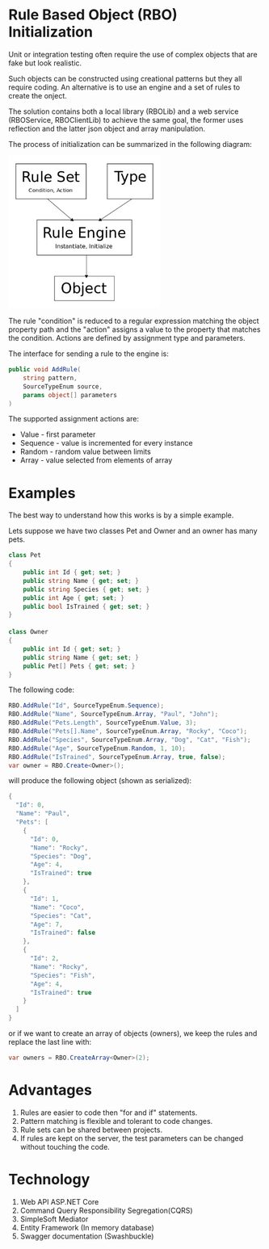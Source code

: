 # Rule Based Object (RBO) Initialization

Unit or integration testing often require the use of complex objects that are fake but look realistic.

Such objects can be constructed using creational patterns but they all require coding. An alternative is to use an engine and a set of rules to create the onject.

The solution contains both a local library (RBOLib) and a web service (RBOService, RBOClientLib) to achieve the same goal, the former uses reflection and the latter json object and array manipulation.

The process of initialization can be summarized in the following diagram:

<div style="text-align: left"><img src="./RBOInitialization_drawing.jpg" width="300" /></div>

The rule "condition" is reduced to a regular expression matching the object property path and the "action" assigns a value to the property that matches the condition.
Actions are defined by assignment type and parameters.

The interface for sending a rule to the engine is:
```C#
public void AddRule(
    string pattern, 
    SourceTypeEnum source, 
    params object[] parameters
)
``` 
The supported assignment actions are:
* Value - first parameter
* Sequence - value is incremented for every instance
* Random - random value between limits 
* Array - value selected from elements of array

# Examples
The best way to understand how this works is by a simple example.

Lets suppose we have two classes Pet and Owner and an owner has many pets.
```C#
class Pet
{
    public int Id { get; set; }
    public string Name { get; set; }
    public string Species { get; set; }
    public int Age { get; set; }
    public bool IsTrained { get; set; }
}

class Owner
{
    public int Id { get; set; }
    public string Name { get; set; }
    public Pet[] Pets { get; set; }
}
```
The following code:
```C#
RBO.AddRule("Id", SourceTypeEnum.Sequence);
RBO.AddRule("Name", SourceTypeEnum.Array, "Paul", "John");
RBO.AddRule("Pets.Length", SourceTypeEnum.Value, 3);
RBO.AddRule("Pets[].Name", SourceTypeEnum.Array, "Rocky", "Coco");
RBO.AddRule("Species", SourceTypeEnum.Array, "Dog", "Cat", "Fish");
RBO.AddRule("Age", SourceTypeEnum.Random, 1, 10);
RBO.AddRule("IsTrained", SourceTypeEnum.Array, true, false);
var owner = RBO.Create<Owner>();
```

will produce the following object (shown as serialized):

```C#
{
  "Id": 0,
  "Name": "Paul",
  "Pets": [
    {
      "Id": 0,
      "Name": "Rocky",
      "Species": "Dog",
      "Age": 4,
      "IsTrained": true
    },
    {
      "Id": 1,
      "Name": "Coco",
      "Species": "Cat",
      "Age": 7,
      "IsTrained": false
    },
    {
      "Id": 2,
      "Name": "Rocky",
      "Species": "Fish",
      "Age": 4,
      "IsTrained": true
    }
  ]
}
```
or if we want to create an array of objects (owners), we keep the rules and replace the last line with:
```C#
var owners = RBO.CreateArray<Owner>(2);
```
# Advantages

1. Rules are easier to code then "for and if" statements.
2. Pattern matching is flexible and tolerant to code changes.
3. Rule sets can be shared between projects.
4. If rules are kept on the server, the test parameters can be changed without touching the code.

# Technology
1. Web API ASP.NET Core
2. Command Query Responsibility Segregation(CQRS)
3. SimpleSoft Mediator
3. Entity Framework (In memory database)
4. Swagger documentation (Swashbuckle)

